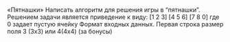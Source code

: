 «Пятнашки» Написать алгоритм для решения игры в “пятнашки”. Решением задачи является приведение к виду:
[1 2 3] [4 5 6] [7 8 0] 
где 0 задает пустую ячейку
Формат входных данных.
Первая строка размер поля 3 (3x3) или 4(4x4) (за бонусы)

